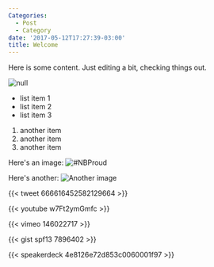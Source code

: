 ```yaml
---
Categories:
  - Post
  - Category
date: '2017-05-12T17:27:39-03:00'
title: Welcome
---
```

Here is some content. Just editing a bit, checking things out.

![null](/images/Cooke.png)

* list item 1
* list item 2
* list item 3

1. another item
2. another item
3. another item

Here's an image:
![#NBProud](/images/nbproud.png)

Here's another:
![Another image](/images/UNB.png)

{{< tweet 666616452582129664 >}}

{{< youtube w7Ft2ymGmfc >}}

{{< vimeo 146022717 >}}

{{< gist spf13 7896402 >}}

{{< speakerdeck 4e8126e72d853c0060001f97 >}}
